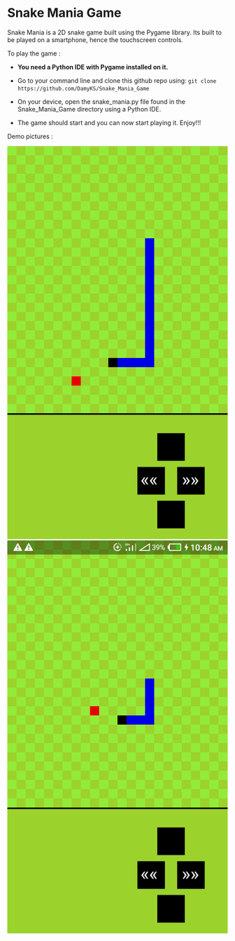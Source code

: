 # Snake Mania Game

Snake Mania is a 2D snake game built using the Pygame library. 
Its built to be played on a smartphone, hence the touchscreen controls.

To play the game :

- **You need a Python IDE with Pygame installed on it.**  

- Go to your command line and clone this github repo using:
 `git clone https://github.com/DamyKS/Snake_Mania_Game `

- On your device, open the snake_mania.py file found in the Snake_Mania_Game directory  using a Python IDE. 

- The game should start and you can now start playing it.  Enjoy!!!


Demo pictures :

![demo_pic_1](demo_pics/demo_1.png) 
![demo_pics_2](demo_pics/demo_2.png) 
